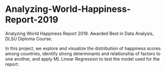 # Analyzing-World-Happiness-Report-2019
Analyzing World Happiness Report 2019. Awarded Best in Data Analysis, DLSU Diploma Course.

In this project, we explore and visualize the distribution of happiness scores among countries, identify strong determinants and relationship of factors to one another, and apply ML Linear Regression to test the model used for the report.
